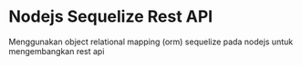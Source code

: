 # Nodejs Sequelize Rest API
Menggunakan object relational mapping (orm) sequelize pada nodejs untuk mengembangkan rest api
